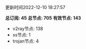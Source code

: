 更新时间2022-12-10 18:27:57

**总订阅: 45**
**总节点: 705**
**有效节点: 143**
- v2ray节点: 138
- ss节点: 1
- trojan节点: 4

